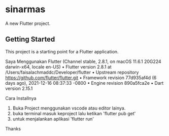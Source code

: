 # sinarmas

A new Flutter project.

## Getting Started

This project is a starting point for a Flutter application.

Saya Menggunakan 
Flutter (Channel stable, 2.8.1, on macOS 11.6.1 20G224 darwin-x64, locale
    en-US)
    • Flutter version 2.8.1 at /Users/faisalachmaddc/Developer/flutter
    • Upstream repository https://github.com/flutter/flutter.git
    • Framework revision 77d935af4d (6 days ago), 2021-12-16 08:37:33 -0800
    • Engine revision 890a5fca2e
    • Dart version 2.15.1

Cara Installnya
1. Buka Project menggunakan vscode atau editor lainya.
2. buka terminal masuk keproject lalu ketikan 'flutter pub get'
3. untuk menjalankan aplikasi 'flutter run'

Thanks
